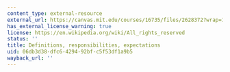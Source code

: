 ```yaml
---
content_type: external-resource
external_url: https://canvas.mit.edu/courses/16735/files/2628372?wrap=1
has_external_license_warning: true
license: https://en.wikipedia.org/wiki/All_rights_reserved
status: ''
title: Definitions, responsibilities, expectations
uid: 06db3d38-dfc6-4294-92bf-c5f53df1a9b5
wayback_url: ''
---
```

